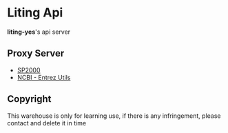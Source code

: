 # Liting Api

**liting-yes**'s api server

## Proxy Server

- [SP2000](http://www.sp2000.org.cn)
- [NCBI - Entrez Utils](https://www.ncbi.nlm.nih.gov/books/NBK25501/)

## Copyright

This warehouse is only for learning use, if there is any infringement, please contact and delete it in time
